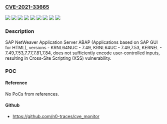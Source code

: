 ### [CVE-2021-33665](https://cve.mitre.org/cgi-bin/cvename.cgi?name=CVE-2021-33665)
![](https://img.shields.io/static/v1?label=Product&message=SAP%20NetWeaver%20Application%20Server%20ABAP%20(Applications%20based%20on%20SAP%20GUI%20for%20HTML)&color=blue)
![](https://img.shields.io/static/v1?label=Version&message=%3C%207.53%20&color=brightgreen)
![](https://img.shields.io/static/v1?label=Version&message=%3C%207.77%20&color=brightgreen)
![](https://img.shields.io/static/v1?label=Version&message=%3C%207.81%20&color=brightgreen)
![](https://img.shields.io/static/v1?label=Version&message=%3C%207.84%20&color=brightgreen)
![](https://img.shields.io/static/v1?label=Version&message=%3C%20KERNEL%20-%207.49%20&color=brightgreen)
![](https://img.shields.io/static/v1?label=Version&message=%3C%20KRNL64NUC%20-%207.49%20&color=brightgreen)
![](https://img.shields.io/static/v1?label=Version&message=%3C%20KRNL64UC%20-%207.49%20&color=brightgreen)
![](https://img.shields.io/static/v1?label=Vulnerability&message=Cross%20Site%20Scripting&color=brightgreen)

### Description

SAP NetWeaver Application Server ABAP (Applications based on SAP GUI for HTML), versions - KRNL64NUC - 7.49, KRNL64UC - 7.49,7.53, KERNEL - 7.49,7.53,7.77,7.81,7.84, does not sufficiently encode user-controlled inputs, resulting in Cross-Site Scripting (XSS) vulnerability.

### POC

#### Reference
No PoCs from references.

#### Github
- https://github.com/n0-traces/cve_monitor

